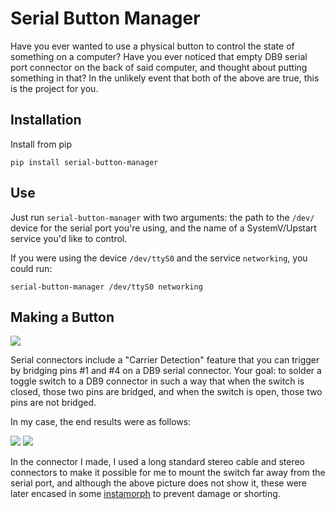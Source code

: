 # Serial Button Manager

Have you ever wanted to use a physical button to control the state of something on a computer?  Have you ever noticed that empty DB9 serial port connector on the back of said computer, and thought about putting something in that?  In the unlikely event that both of the above are true, this is the project for you.

## Installation

Install from pip

```
pip install serial-button-manager
```

## Use

Just run `serial-button-manager` with two arguments: the path to the `/dev/` device for the serial port you're using, and the name of a SystemV/Upstart service you'd like to control.

If you were using the device `/dev/ttyS0` and the service `networking`, you could run:

```
serial-button-manager /dev/ttyS0 networking
```

## Making a Button

![](http://coddingtonbear-public.s3.amazonaws.com/github/serial-button-manager/DB9-Switch.png)

Serial connectors include a "Carrier Detection" feature that you can trigger by bridging pins #1 and #4 on a DB9 serial connector.  Your goal: to solder a toggle switch to a DB9 connector in such a way that when the switch is closed, those two pins are bridged, and when the switch is open, those two pins are not bridged.

In my case, the end results were as follows:

![](http://coddingtonbear-public.s3.amazonaws.com/github/serial-button-manager/IMG_2841.JPG)
![](http://coddingtonbear-public.s3.amazonaws.com/github/serial-button-manager/IMG_2843.JPG)

In the connector I made, I used a long standard stereo cable and stereo connectors to make it possible for me to mount the switch far away from the serial port, and although the above picture does not show it, these were later encased in some [instamorph](https://www.instamorph.com/) to prevent damage or shorting.
